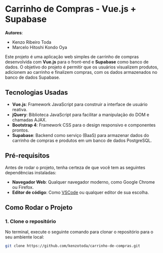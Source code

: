 # Carrinho de Compras - Vue.js + Supabase

**Autores**:
- Kenzo Ribeiro Toda
- Marcelo Hitoshi Kondo Oya

Este projeto é uma aplicação web simples de carrinho de compras desenvolvida com **Vue.js** para o front-end e **Supabase** como banco de dados. O objetivo do projeto é permitir que os usuários visualizem produtos, adicionem ao carrinho e finalizem compras, com os dados armazenados no banco de dados Supabase.

## Tecnologias Usadas

- **Vue.js**: Framework JavaScript para construir a interface de usuário reativa.
- **jQuery**: Biblioteca JavaScript para facilitar a manipulação do DOM e chamadas AJAX.
- **Bootstrap 4**: Framework CSS para o design responsivo e componentes prontos.
- **Supabase**: Backend como serviço (BaaS) para armazenar dados do carrinho de compras e produtos em um banco de dados PostgreSQL.

## Pré-requisitos

Antes de rodar o projeto, tenha certeza de que você tem as seguintes dependências instaladas:

- **Navegador Web**: Qualquer navegador moderno, como Google Chrome ou Firefox.
- **Editor de código**: Como [VSCode](https://code.visualstudio.com/) ou qualquer editor de sua escolha.

## Como Rodar o Projeto

### 1. Clone o repositório

No terminal, execute o seguinte comando para clonar o repositório para o seu ambiente local:

```bash
git clone https://github.com/kenzotoda/carrinho-de-compras.git
